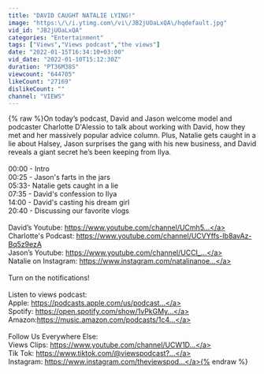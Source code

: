 ```yaml
---
title: "DAVID CAUGHT NATALIE LYING!"
image: "https:\/\/i.ytimg.com\/vi\/JB2jUOaLxQA\/hqdefault.jpg"
vid_id: "JB2jUOaLxQA"
categories: "Entertainment"
tags: ["Views","Views podcast","the views"]
date: "2022-01-15T16:34:10+03:00"
vid_date: "2022-01-10T15:12:30Z"
duration: "PT36M38S"
viewcount: "644705"
likeCount: "27169"
dislikeCount: ""
channel: "VIEWS"
---
```

{% raw %}On today’s podcast, David and Jason welcome model and podcaster Charlotte D'Alessio to talk about working with David, how they met and her massively popular advice column. Plus, Natalie gets caught in a lie about Halsey, Jason surprises the gang with his new business, and David reveals a giant secret he’s been keeping from Ilya.<br /><br />00:00 - Intro<br />00:25 - Jason's farts in the jars<br />05:33-  Natalie gets caught in a lie <br />07:35 - David's confession to Ilya<br />14:00 - David's casting his dream girl<br />20:40 - Discussing our favorite vlogs<br /><br />David’s Youtube: <a rel="nofollow" target="blank" href="https://www.youtube.com/channel/UCmh5...">https://www.youtube.com/channel/UCmh5...</a><br />Charlotte's Podcast: <a rel="nofollow" target="blank" href="https://www.youtube.com/channel/UCVYffs-Ib8avAz-Bq5z9ezA">https://www.youtube.com/channel/UCVYffs-Ib8avAz-Bq5z9ezA</a><br />Jason’s Youtube: <a rel="nofollow" target="blank" href="https://www.youtube.com/channel/UCCI_...">https://www.youtube.com/channel/UCCI_...</a><br />Natalie on Instagram: <a rel="nofollow" target="blank" href="https://www.instagram.com/natalinanoe...">https://www.instagram.com/natalinanoe...</a><br /><br />Turn on the notifications! <br /><br />Listen to views podcast:<br />Apple: <a rel="nofollow" target="blank" href="https://podcasts.apple.com/us/podcast...">https://podcasts.apple.com/us/podcast...</a><br />Spotify: <a rel="nofollow" target="blank" href="https://open.spotify.com/show/1vPkGMy...">https://open.spotify.com/show/1vPkGMy...</a><br />Amazon:<a rel="nofollow" target="blank" href="https://music.amazon.com/podcasts/1c4...">https://music.amazon.com/podcasts/1c4...</a><br /><br />Follow Us Everywhere Else:<br />Views Clips: <a rel="nofollow" target="blank" href="https://www.youtube.com/channel/UCW1D...">https://www.youtube.com/channel/UCW1D...</a><br />Tik Tok: <a rel="nofollow" target="blank" href="https://www.tiktok.com/@viewspodcast?...">https://www.tiktok.com/@viewspodcast?...</a><br />Instagram: <a rel="nofollow" target="blank" href="https://www.instagram.com/theviewspod...">https://www.instagram.com/theviewspod...</a>{% endraw %}
